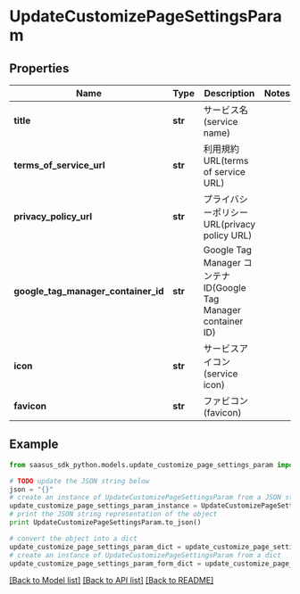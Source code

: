 # UpdateCustomizePageSettingsParam


## Properties
Name | Type | Description | Notes
------------ | ------------- | ------------- | -------------
**title** | **str** | サービス名(service name) | 
**terms_of_service_url** | **str** | 利用規約URL(terms of service URL) | 
**privacy_policy_url** | **str** | プライバシーポリシーURL(privacy policy URL) | 
**google_tag_manager_container_id** | **str** | Google Tag Manager コンテナ ID(Google Tag Manager container ID) | 
**icon** | **str** | サービスアイコン(service icon) | 
**favicon** | **str** | ファビコン(favicon) | 

## Example

```python
from saasus_sdk_python.models.update_customize_page_settings_param import UpdateCustomizePageSettingsParam

# TODO update the JSON string below
json = "{}"
# create an instance of UpdateCustomizePageSettingsParam from a JSON string
update_customize_page_settings_param_instance = UpdateCustomizePageSettingsParam.from_json(json)
# print the JSON string representation of the object
print UpdateCustomizePageSettingsParam.to_json()

# convert the object into a dict
update_customize_page_settings_param_dict = update_customize_page_settings_param_instance.to_dict()
# create an instance of UpdateCustomizePageSettingsParam from a dict
update_customize_page_settings_param_form_dict = update_customize_page_settings_param.from_dict(update_customize_page_settings_param_dict)
```
[[Back to Model list]](../README.md#documentation-for-models) [[Back to API list]](../README.md#documentation-for-api-endpoints) [[Back to README]](../README.md)


